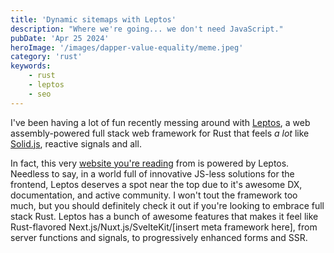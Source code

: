 ```yaml
---
title: 'Dynamic sitemaps with Leptos'
description: "Where we're going... we don't need JavaScript."
pubDate: 'Apr 25 2024'
heroImage: '/images/dapper-value-equality/meme.jpeg'
category: 'rust'
keywords:
    - rust
    - leptos
    - seo
---
```


I've been having a lot of fun recently messing around with [Leptos](https://leptos.dev), a web assembly-powered full stack
web framework for Rust that feels _a lot_ like [Solid.js](https://www.solidjs.com/), reactive signals and all.

In fact, this very [website you're reading](https://github.com/JoeyMckenzie/joeymckenzie.tech) from is powered by Leptos.
Needless to say, in a world full of innovative JS-less solutions for the frontend, Leptos deserves a spot near the top
due to it's awesome DX, documentation, and active community. I won't tout the framework too much, but you should definitely
check it out if you're looking to embrace full stack Rust. Leptos has a bunch of awesome features that makes it feel like
Rust-flavored Next.js/Nuxt.js/SvelteKit/[insert meta framework here], from server functions and signals, to progressively enhanced forms and SSR.
